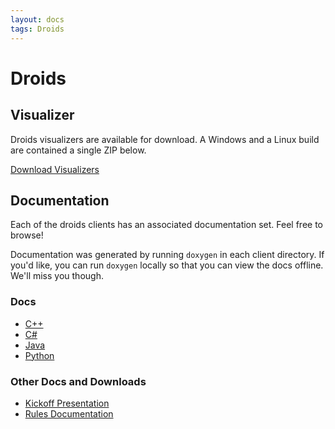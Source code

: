 ```yaml
---
layout: docs
tags: Droids
---
```


# Droids

## Visualizer

Droids visualizers are available for download. A Windows and a Linux
build are contained a single ZIP below.

<a href="https://s3.amazonaws.com/siggame-old-visualizer-builds/droids-visualizers.zip" class="btn btn-info">
Download Visualizers <i class="fa fa-download"></i>
</a>

## Documentation

Each of the droids clients has an associated documentation set. Feel
free to browse!

Documentation was generated by running ``doxygen`` in each
client directory. If you'd like, you can run ``doxygen`` locally so that
you can view the docs offline. We'll miss you though.

### Docs

* [C++](/droids/doxygen/cpp)
* [C#](/droids/doxygen/csharp)
* [Java](/droids/doxygen/java)
* [Python](/droids/doxygen/python)


### Other Docs and Downloads

* [Kickoff Presentation](https://docs.google.com/presentation/d/1opGKRRAp-c0Qo17enuc8dwEwJLRkltn4aKoWuVzhoBc/pub?start=false&loop=false&delayms=3000)
* [Rules Documentation](https://docs.google.com/document/d/18g9JHaNqWXPTL_waN9AnBBs2xg6_flwBUfpIPoc2rAI/pub)
